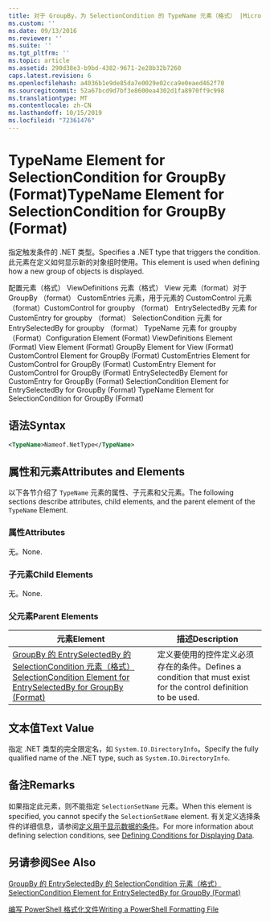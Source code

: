 ```yaml
---
title: 对于 GroupBy，为 SelectionCondition 的 TypeName 元素（格式） |Microsoft Docs
ms.custom: ''
ms.date: 09/13/2016
ms.reviewer: ''
ms.suite: ''
ms.tgt_pltfrm: ''
ms.topic: article
ms.assetid: 290d38e3-b9bd-4382-9671-2e28b32b7260
caps.latest.revision: 6
ms.openlocfilehash: a4036b1e9de85da7e0029e02cca9e0eaed462f70
ms.sourcegitcommit: 52a67bcd9d7bf3e8600ea4302d1fa8970ff9c998
ms.translationtype: MT
ms.contentlocale: zh-CN
ms.lasthandoff: 10/15/2019
ms.locfileid: "72361476"
---
```

# <a name="typename-element-for-selectioncondition-for-groupby-format"></a><span data-ttu-id="c1520-102">TypeName Element for SelectionCondition for GroupBy (Format)</span><span class="sxs-lookup"><span data-stu-id="c1520-102">TypeName Element for SelectionCondition for GroupBy (Format)</span></span>

<span data-ttu-id="c1520-103">指定触发条件的 .NET 类型。</span><span class="sxs-lookup"><span data-stu-id="c1520-103">Specifies a .NET type that triggers the condition.</span></span> <span data-ttu-id="c1520-104">此元素在定义如何显示新的对象组时使用。</span><span class="sxs-lookup"><span data-stu-id="c1520-104">This element is used when defining how a new group of objects is displayed.</span></span>

<span data-ttu-id="c1520-105">配置元素（格式） ViewDefinitions 元素（格式） View 元素（format）对于 GroupBy （format） CustomEntries 元素，用于元素的 CustomControl 元素（format）CustomControl for groupby （format） EntrySelectedBy 元素 for CustomEntry for groupby （format） SelectionCondition 元素 for EntrySelectedBy for groupby （format） TypeName 元素 for groupby （Format）</span><span class="sxs-lookup"><span data-stu-id="c1520-105">Configuration Element (Format) ViewDefinitions Element (Format) View Element (Format) GroupBy Element for View (Format) CustomControl Element for GroupBy (Format) CustomEntries Element for CustomControl for GroupBy (Format) CustomEntry Element for CustomControl for GroupBy (Format) EntrySelectedBy Element for CustomEntry for GroupBy (Format) SelectionCondition Element for EntrySelectedBy for GroupBy (Format) TypeName Element for SelectionCondition for GroupBy  (Format)</span></span>

## <a name="syntax"></a><span data-ttu-id="c1520-106">语法</span><span class="sxs-lookup"><span data-stu-id="c1520-106">Syntax</span></span>

```xml
<TypeName>Nameof.NetType</TypeName>

```

## <a name="attributes-and-elements"></a><span data-ttu-id="c1520-107">属性和元素</span><span class="sxs-lookup"><span data-stu-id="c1520-107">Attributes and Elements</span></span>

<span data-ttu-id="c1520-108">以下各节介绍了 `TypeName` 元素的属性、子元素和父元素。</span><span class="sxs-lookup"><span data-stu-id="c1520-108">The following sections describe attributes, child elements, and the parent element of the `TypeName` Element.</span></span>

### <a name="attributes"></a><span data-ttu-id="c1520-109">属性</span><span class="sxs-lookup"><span data-stu-id="c1520-109">Attributes</span></span>

<span data-ttu-id="c1520-110">无。</span><span class="sxs-lookup"><span data-stu-id="c1520-110">None.</span></span>

### <a name="child-elements"></a><span data-ttu-id="c1520-111">子元素</span><span class="sxs-lookup"><span data-stu-id="c1520-111">Child Elements</span></span>

<span data-ttu-id="c1520-112">无。</span><span class="sxs-lookup"><span data-stu-id="c1520-112">None.</span></span>

### <a name="parent-elements"></a><span data-ttu-id="c1520-113">父元素</span><span class="sxs-lookup"><span data-stu-id="c1520-113">Parent Elements</span></span>

|<span data-ttu-id="c1520-114">元素</span><span class="sxs-lookup"><span data-stu-id="c1520-114">Element</span></span>|<span data-ttu-id="c1520-115">描述</span><span class="sxs-lookup"><span data-stu-id="c1520-115">Description</span></span>|
|-------------|-----------------|
|[<span data-ttu-id="c1520-116">GroupBy 的 EntrySelectedBy 的 SelectionCondition 元素（格式）</span><span class="sxs-lookup"><span data-stu-id="c1520-116">SelectionCondition Element for EntrySelectedBy for GroupBy (Format)</span></span>](./selectioncondition-element-for-entryselectedby-for-groupby-format.md)|<span data-ttu-id="c1520-117">定义要使用的控件定义必须存在的条件。</span><span class="sxs-lookup"><span data-stu-id="c1520-117">Defines a condition that must exist for the control definition to be used.</span></span>|

## <a name="text-value"></a><span data-ttu-id="c1520-118">文本值</span><span class="sxs-lookup"><span data-stu-id="c1520-118">Text Value</span></span>

<span data-ttu-id="c1520-119">指定 .NET 类型的完全限定名，如 `System.IO.DirectoryInfo`。</span><span class="sxs-lookup"><span data-stu-id="c1520-119">Specify the fully qualified name of the .NET type, such as `System.IO.DirectoryInfo`.</span></span>

## <a name="remarks"></a><span data-ttu-id="c1520-120">备注</span><span class="sxs-lookup"><span data-stu-id="c1520-120">Remarks</span></span>

<span data-ttu-id="c1520-121">如果指定此元素，则不能指定 `SelectionSetName` 元素。</span><span class="sxs-lookup"><span data-stu-id="c1520-121">When this element is specified, you cannot specify the `SelectionSetName` element.</span></span> <span data-ttu-id="c1520-122">有关定义选择条件的详细信息，请参阅[定义用于显示数据的条件](./defining-conditions-for-displaying-data.md)。</span><span class="sxs-lookup"><span data-stu-id="c1520-122">For more information about defining selection conditions, see [Defining Conditions for Displaying Data](./defining-conditions-for-displaying-data.md).</span></span>

## <a name="see-also"></a><span data-ttu-id="c1520-123">另请参阅</span><span class="sxs-lookup"><span data-stu-id="c1520-123">See Also</span></span>

[<span data-ttu-id="c1520-124">GroupBy 的 EntrySelectedBy 的 SelectionCondition 元素（格式）</span><span class="sxs-lookup"><span data-stu-id="c1520-124">SelectionCondition Element for EntrySelectedBy for GroupBy (Format)</span></span>](./selectioncondition-element-for-entryselectedby-for-groupby-format.md)

[<span data-ttu-id="c1520-125">编写 PowerShell 格式化文件</span><span class="sxs-lookup"><span data-stu-id="c1520-125">Writing a PowerShell Formatting File</span></span>](./writing-a-powershell-formatting-file.md)
